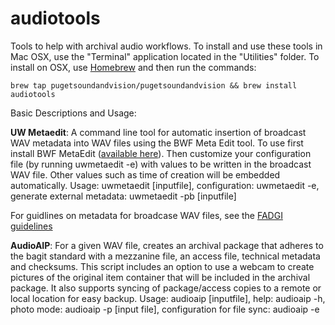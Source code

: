 # audiotools

Tools to help with archival audio workflows.  To install and use these tools in Mac OSX, use the "Terminal" application located in the "Utilities" folder.
To install on OSX, use <a href="http://brew.sh/">Homebrew</a> and then run the commands:
<p><code>brew tap pugetsoundandvision/pugetsoundandvision && brew install audiotools</code></p>

Basic Descriptions and Usage:

<b>UW Metaedit</b>: A command line tool for automatic insertion of broadcast WAV metadata into WAV files using the BWF Meta Edit tool. To use first install BWF MetaEdit (<a href="http://bwfmetaedit.sourceforge.net/Download/Mac_OS/">available here</a>).  Then customize your configuration file (by running uwmetaedit -e) with values to be written in the broadcast WAV file.  Other values such as time of creation will be embedded automatically.
Usage: uwmetaedit [inputfile], configuration: uwmetaedit -e, generate external metadata: uwmetaedit -pb [inputfile]
<p>For guidlines on metadata for broadcase WAV files, see the <a href="http://www.digitizationguidelines.gov/audio-visual/documents/Embed_Guideline_20120423.pdf">FADGI guidelines</a> 

<b>AudioAIP</b>: For a given WAV file, creates an archival package that adheres to the bagit standard with a mezzanine file, an access file, technical metadata and checksums.  This script includes an option to use a webcam to create pictures of the original item container that will be included in the archival package.  It also supports syncing of package/access copies to a remote or local location for easy backup. Usage: audioaip [inputfile], help: audioaip -h, photo mode: audioaip -p [input file], configuration for file sync: audioaip -e

